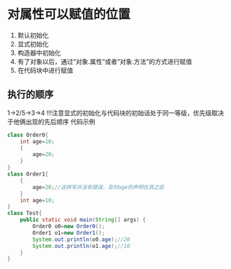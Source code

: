 # 对属性可以赋值的位置

1. 默认初始化
2. 显式初始化
3. 构造器中初始化
4. 有了对象以后，通过“对象.属性”或者“对象.方法”的方式进行赋值
5. 在代码块中进行赋值

## 执行的顺序

1->2/5->3->4
!!!注意显式的初始化与代码块的初始话处于同一等级，优先级取决于他俩出现的先后顺序
代码示例

```Java
class Order0{
    int age=10;
    {
        age=20;
    }
}
class Order1{
    {
        age=20;//这样写并没有错误，及时age的声明在其之后
    }
    int age=10;
}
class Test{
    public static void main(String[] args) {
        Order0 o0=new Order0();
        Order1 o1=new Order1();
        System.out.println(o0.age);//20
        System.out.println(o1.age);//10
    }
}
```
